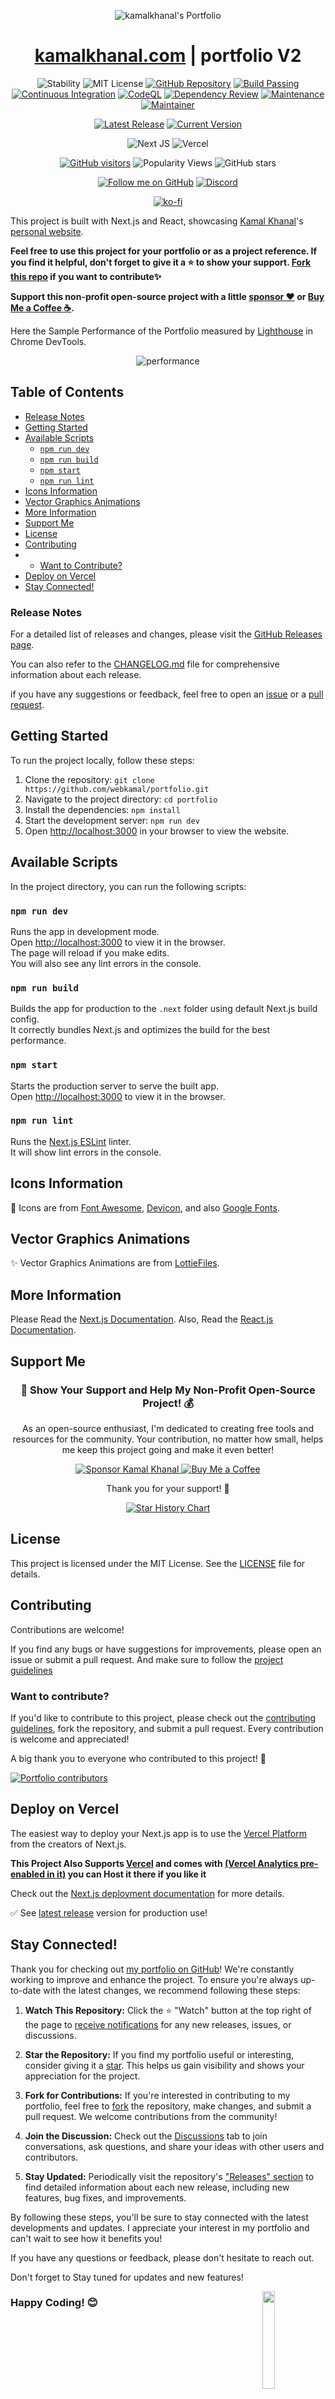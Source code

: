 <p align="center">
  <img src="https://raw.githubusercontent.com/webkamal/portfolio/refs/heads/main/public/img/screenshot-kk.png"  alt="kamalkhanal's Portfolio"/>
</p>

<div align="center">
  <h1><a href="https://kamalkhanal.com/">kamalkhanal.com</a> | portfolio V2</h1>
  
![Stability](https://img.shields.io/badge/stability-good-blue.svg) ![MIT License](https://img.shields.io/badge/license-MIT-green)
[![GitHub Repository](https://img.shields.io/badge/GitHub-Repository-blue)](https://github.com/webkamal/portfolio)
[![Build Passing](https://badge.buildkite.com/sample.svg?status=passing)](https://github.com/webkamal/portfolio)
[![Continuous Integration](https://github.com/webkamal/portfolio/actions/workflows/prettier.yml/badge.svg)](https://github.com/webkamal/portfolio/actions/workflows/prettier.yml)
[![CodeQL](https://github.com/webkamal/portfolio/actions/workflows/codeql.yml/badge.svg)](https://github.com/webkamal/portfolio/actions/workflows/codeql.yml)
[![Dependency Review](https://github.com/webkamal/portfolio/actions/workflows/dependency-review.yml/badge.svg)](https://github.com/webkamal/portfolio/actions/workflows/dependency-review.yml)
[![Maintenance](https://img.shields.io/badge/Maintained%3F-yes-green.svg)](https://GitHub.com/webkamal/portfolio)
[![Maintainer](https://img.shields.io/badge/maintainer-webkamal-blue)](https://GitHub.com/webkamal)

[![Latest Release](https://img.shields.io/github/release/webkamal/portfolio.svg)](https://github.com/webkamal/portfolio/releases/latest)
[![Current Version](https://img.shields.io/badge/Current%20Version-v2.0.1-blue.svg)](https://github.com/webkamal/portfolio/releases/tag/v2.0.1)

![Next JS](https://img.shields.io/badge/Next-black?style=for-the-badge&logo=next.js&logoColor=white)
![Vercel](https://img.shields.io/badge/Vercel-000000?style=for-the-badge&logo=vercel&logoColor=white)

[![GitHub visitors](https://img.shields.io/github/contributors/webkamal/portfolio.svg)](https://github.com/webkamal/portfolio/graphs/contributors)
![Popularity Views](https://komarev.com/ghpvc/?username=webkamal&style=flat&label=Popularity)
![GitHub stars](https://img.shields.io/github/stars/webkamal/portfolio.svg?style=social&label=Stars)

[![Follow me on GitHub](https://img.shields.io/github/followers/muhammad-fiaz?label=Follow&style=social)](https://github.com/webkamal)
[![Discord](https://img.shields.io/badge/Discord-Join%20us-7289DA?logo=discord&style=flat-square)](https://discord.gg/mXMhy2EX)

[![ko-fi](https://ko-fi.com/img/githubbutton_sm.svg)](https://ko-fi.com/webkamal)

</div>

This project is built with Next.js and React, showcasing [Kamal Khanal](https://github.com/webkamal/)'s [personal website](https://kamalkhanal.com/).

**Feel free to use this project for your portfolio or as a project reference. If you find it helpful, don't forget to give it a ⭐️ to show your support. [Fork this repo](https://github.com/webkamal/portfolio/fork) if you want to contribute✨**

**Support this non-profit open-source project with a little [sponsor ❤️](https://github.com/sponsors/webkamal) or [Buy Me a Coffee ☕](https://buymecoffee.com/webkamal).**

Here the Sample Performance of the Portfolio measured by [Lighthouse](https://developers.google.com/web/tools/lighthouse) in Chrome DevTools.

<p align="center">
  <img src="https://github.com/user-attachments/assets/c08b7d91-6a00-4958-ba10-63eb365d6ad2" alt="performance" />
</p>

## Table of Contents

- [Release Notes](#release-notes)
- [Getting Started](#getting-started)
- [Available Scripts](#available-scripts)
  - [`npm run dev`](#npm-run-dev)
  - [`npm run build`](#npm-run-build)
  - [`npm start`](#npm-start)
  - [`npm run lint`](#npm-run-lint)
- [Icons Information](#icons-information)
- [Vector Graphics Animations](#vector-graphics-animations)
- [More Information](#more-information)
- [Support Me](#support-me)
- [License](#license)
- [Contributing](#contributing)
- - [Want to Contribute?](#want-to-contribute)
- [Deploy on Vercel](#deploy-on-vercel)
- [Stay Connected!](#stay-connected)

### Release Notes

For a detailed list of releases and changes, please visit the [GitHub Releases page](https://github.com/webkamal/portfolio/releases).

You can also refer to the [CHANGELOG.md](./CHANGELOG.md) file for comprehensive information about each release.

if you have any suggestions or feedback, feel free to open an [issue](https://github.com/webkamal/portfolio/issues) or a [pull request](https://github.com/webkamal/portfolio/pulls).

## Getting Started

To run the project locally, follow these steps:

1. Clone the repository: `git clone https://github.com/webkamal/portfolio.git`
2. Navigate to the project directory: `cd portfolio`
3. Install the dependencies: `npm install`
4. Start the development server: `npm run dev`
5. Open [http://localhost:3000](http://localhost:3000) in your browser to view the website.

## Available Scripts

In the project directory, you can run the following scripts:

### `npm run dev`

Runs the app in development mode.\
Open [http://localhost:3000](http://localhost:3000) to view it in the browser.\
The page will reload if you make edits.\
You will also see any lint errors in the console.

### `npm run build`

Builds the app for production to the `.next` folder using default Next.js build config.\
It correctly bundles Next.js and optimizes the build for the best performance.

### `npm start`

Starts the production server to serve the built app.\
Open [http://localhost:3000](http://localhost:3000) to view it in the browser.

### `npm run lint`

Runs the [Next.js ESLint](https://nextjs.org/docs/basic-features/eslint) linter.\
It will show lint errors in the console.

## Icons Information

💖 Icons are from [Font Awesome](https://fontawesome.com/), [Devicon](https://devicon.dev/),
and also [Google Fonts](https://fonts.google.com/icons).

## Vector Graphics Animations

✨ Vector Graphics Animations are from [LottieFiles](https://lottiefiles.com/).

## More Information

Please Read the [Next.js Documentation](https://nextjs.org/docs/getting-started).
Also, Read the [React.js Documentation](https://reactjs.org/docs/getting-started.html).

## Support Me

<div align="center">

<h3>💖 Show Your Support and Help My Non-Profit Open-Source Project! 💰</h3>

<p>As an open-source enthusiast, I'm dedicated to creating free tools and resources for the community. Your contribution, no matter how small, helps me keep this project going and make it even better!</p>

<div>
  <a href="https://github.com/sponsors/webkamal" target="_blank">
    <img src="https://img.shields.io/badge/Sponsor-%231EAEDB.svg?&style=for-the-badge&logo=GitHub-Sponsors&logoColor=white" alt="Sponsor Kamal Khanal" />
  </a>
  <a href="https://buymecoffee.com/webkamal" target="_blank">
    <img src="https://img.shields.io/badge/Buy%20Me%20A%20Coffee-%23FF813F.svg?&style=for-the-badge&logo=buy-me-a-coffee&logoColor=white" alt="Buy Me a Coffee" />
  </a>
</div>
<p>Thank you for your support! 🙏</p>

</div>

<div align="center">

[![Star History Chart](https://api.star-history.com/svg?repos=webkamal/portfolio&type=Date)](https://github.com/webkamal/portfolio/)

</div>

## License

This project is licensed under the MIT License. See the [LICENSE](https://github.com/webkamal/portfolio/blob/main/LICENSE.md) file for details.

## Contributing

Contributions are welcome!

If you find any bugs or have suggestions for improvements, please open an issue or submit a pull request.
And make sure to follow the [project guidelines](CODE_OF_CONDUCT.md)

### Want to contribute?

If you'd like to contribute to this project, please check out the [contributing guidelines](CONTRIBUTING.md), fork the repository, and submit a pull request. Every contribution is welcome and appreciated!

A big thank you to everyone who contributed to this project! 💖

[![Portfolio contributors](https://contrib.rocks/image?repo=webkamal/portfolio&max=2000)](https://github.com/webkamal/portfolio/graphs/contributors)

## Deploy on Vercel

The easiest way to deploy your Next.js app is to use the [Vercel Platform](https://vercel.com/new?utm_medium=default-template&filter=next.js&utm_source=create-next-app&utm_campaign=create-next-app-readme) from the creators of Next.js.

**This Project Also Supports [Vercel](https://vercel.com/dashboard) and comes with [(Vercel Analytics pre-enabled in it)](https://vercel.com/analytics) you can Host it there if you like it**

Check out the [Next.js deployment documentation](https://nextjs.org/docs/deployment) for more details.

✅ See [latest release](https://github.com/webkamal/portfolio/releases/latest) version for production use!

## Stay Connected!

Thank you for checking out [my portfolio on GitHub](https://github.com/webkamal/portfolio)! We're constantly working to improve and enhance the project. To ensure you're always up-to-date with the latest changes, we recommend following these steps:

1. **Watch This Repository:** Click the ⭐️ "Watch" button at the top right of the page to [receive notifications](https://docs.github.com/en/account-and-profile/managing-subscriptions-and-notifications-on-github/watching-and-unwatching-repositories) for any new releases, issues, or discussions.

2. **Star the Repository:** If you find my portfolio useful or interesting, consider giving it a [star](https://github.com/webkamal/portfolio/stargazers). This helps us gain visibility and shows your appreciation for the project.

3. **Fork for Contributions:** If you're interested in contributing to my portfolio, feel free to [fork](https://github.com/webkamal/portfolio/fork) the repository, make changes, and submit a pull request. We welcome contributions from the community!

4. **Join the Discussion:** Check out the [Discussions](https://github.com/webkamal/portfolio/discussions) tab to join conversations, ask questions, and share your ideas with other users and contributors.

5. **Stay Updated:** Periodically visit the repository's ["Releases" section](https://github.com/webkamal/portfolio/releases) to find detailed information about each new release, including new features, bug fixes, and improvements.

By following these steps, you'll be sure to stay connected with the latest developments and updates. I appreciate your interest in my portfolio and can't wait to see how it benefits you!

If you have any questions or feedback, please don't hesitate to reach out.

Don't forget to Stay tuned for updates and new features!

  <img   align="right" src="https://github.com/webkamal/webkamal/assets/75434191/ed52c517-611e-4647-9b35-acd001a287b9" width="20%" />

### Happy Coding! 😊
